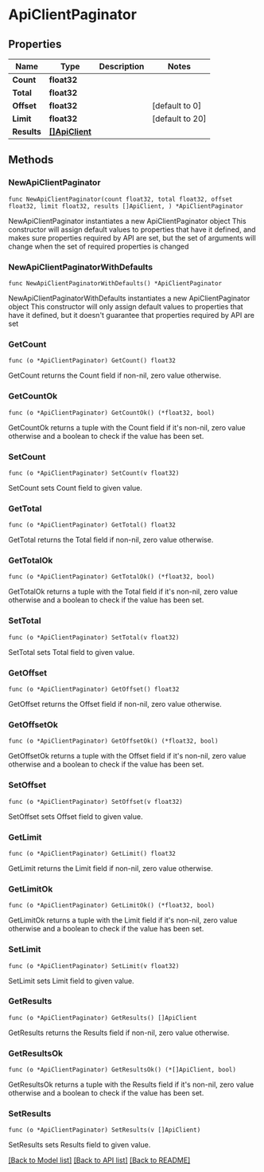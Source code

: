 # ApiClientPaginator

## Properties

Name | Type | Description | Notes
------------ | ------------- | ------------- | -------------
**Count** | **float32** |  | 
**Total** | **float32** |  | 
**Offset** | **float32** |  | [default to 0]
**Limit** | **float32** |  | [default to 20]
**Results** | [**[]ApiClient**](ApiClient.md) |  | 

## Methods

### NewApiClientPaginator

`func NewApiClientPaginator(count float32, total float32, offset float32, limit float32, results []ApiClient, ) *ApiClientPaginator`

NewApiClientPaginator instantiates a new ApiClientPaginator object
This constructor will assign default values to properties that have it defined,
and makes sure properties required by API are set, but the set of arguments
will change when the set of required properties is changed

### NewApiClientPaginatorWithDefaults

`func NewApiClientPaginatorWithDefaults() *ApiClientPaginator`

NewApiClientPaginatorWithDefaults instantiates a new ApiClientPaginator object
This constructor will only assign default values to properties that have it defined,
but it doesn't guarantee that properties required by API are set

### GetCount

`func (o *ApiClientPaginator) GetCount() float32`

GetCount returns the Count field if non-nil, zero value otherwise.

### GetCountOk

`func (o *ApiClientPaginator) GetCountOk() (*float32, bool)`

GetCountOk returns a tuple with the Count field if it's non-nil, zero value otherwise
and a boolean to check if the value has been set.

### SetCount

`func (o *ApiClientPaginator) SetCount(v float32)`

SetCount sets Count field to given value.


### GetTotal

`func (o *ApiClientPaginator) GetTotal() float32`

GetTotal returns the Total field if non-nil, zero value otherwise.

### GetTotalOk

`func (o *ApiClientPaginator) GetTotalOk() (*float32, bool)`

GetTotalOk returns a tuple with the Total field if it's non-nil, zero value otherwise
and a boolean to check if the value has been set.

### SetTotal

`func (o *ApiClientPaginator) SetTotal(v float32)`

SetTotal sets Total field to given value.


### GetOffset

`func (o *ApiClientPaginator) GetOffset() float32`

GetOffset returns the Offset field if non-nil, zero value otherwise.

### GetOffsetOk

`func (o *ApiClientPaginator) GetOffsetOk() (*float32, bool)`

GetOffsetOk returns a tuple with the Offset field if it's non-nil, zero value otherwise
and a boolean to check if the value has been set.

### SetOffset

`func (o *ApiClientPaginator) SetOffset(v float32)`

SetOffset sets Offset field to given value.


### GetLimit

`func (o *ApiClientPaginator) GetLimit() float32`

GetLimit returns the Limit field if non-nil, zero value otherwise.

### GetLimitOk

`func (o *ApiClientPaginator) GetLimitOk() (*float32, bool)`

GetLimitOk returns a tuple with the Limit field if it's non-nil, zero value otherwise
and a boolean to check if the value has been set.

### SetLimit

`func (o *ApiClientPaginator) SetLimit(v float32)`

SetLimit sets Limit field to given value.


### GetResults

`func (o *ApiClientPaginator) GetResults() []ApiClient`

GetResults returns the Results field if non-nil, zero value otherwise.

### GetResultsOk

`func (o *ApiClientPaginator) GetResultsOk() (*[]ApiClient, bool)`

GetResultsOk returns a tuple with the Results field if it's non-nil, zero value otherwise
and a boolean to check if the value has been set.

### SetResults

`func (o *ApiClientPaginator) SetResults(v []ApiClient)`

SetResults sets Results field to given value.



[[Back to Model list]](../README.md#documentation-for-models) [[Back to API list]](../README.md#documentation-for-api-endpoints) [[Back to README]](../README.md)


